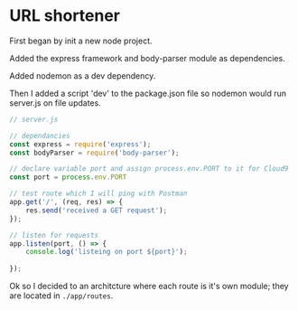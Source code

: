 # URL shortener

First began by init a new node project. 

Added the express framework and body-parser module as dependencies.

Added nodemon as a dev dependency.

Then I added a script 'dev' to the package.json file so nodemon would run server.js on file updates.

```javascript
// server.js

// dependancies
const express = require('express');
const bodyParser = require('body-parser');

// declare variable port and assign process.env.PORT to it for Cloud9
const port = process.env.PORT

// test route which I will ping with Postman
app.get('/', (req, res) => {
    res.send('received a GET request');
});

// listen for requests 
app.listen(port, () => {
    console.log('listeing on port ${port}');
    
});
```

Ok so I decided to an architcture where each route is it's own module; they are located in ```./app/routes```.